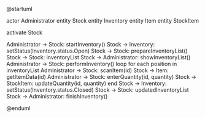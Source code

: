 @startuml

actor Administrator
entity Stock
entity Inventory
entity Item
entity StockItem

activate Stock

Administrator -> Stock: startInventory()
Stock -> Inventory: setStatus(Inventory.status.Open)
Stock -> Stock: prepareInventoryList()
Stock -> Stock: inventoryList
Stock -> Administrator: showInventoryList()
Administrator -> Stock: performInventory()
loop for each position in inventoryList
    Administrator -> Stock: scanItem(id)
    Stock -> Item: getItemData(id)
    Administrator -> Stock: enterQuantity(id, quantity)
    Stock -> StockItem: updateQuantity(id, quantity)
end
Stock -> Inventory: setStatus(Inventory.status.Closed)
Stock -> Stock: updatedInventoryList
Stock -> Administrator: finishInventory()

@enduml
